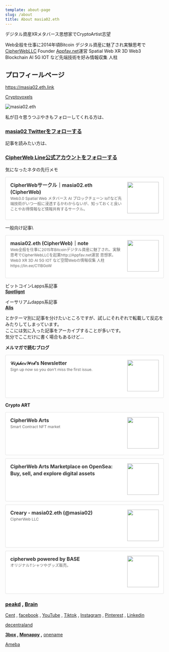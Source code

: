 ```yaml
---
template: about-page
slug: /about
title: About masia02.eth
---
```

デジタル資産XRメタバース思想家でCryptoArtist志望

Web全般を仕事に2014年頃Bitcoin デジタル資産に魅了され実験思考で [CipherWebLLC](https://cipher-web.com) Founder [Appfav.net](https://appfav.net)運営 Spatial Web XR 3D Web3 Blockchain AI 5G IOT など先端技術を好み情報収集 人柱 

## プロフィールページ

<https://masia02.eth.link>

[Cryptovoxels](https://www.cryptovoxels.com/play?coords=N@238W,12U,572N)

![masia02.eth](/assets/cryptovoxelsのコピー.png "masia02.eth")

私が日々思うつぶやきもフォローしてくれる方は、

### **[masia02 Twitterをフォローする](https://twitter.com/masia02)**

記事を読みたい方は、

### [CipherWeb Line公式アカウントをフォローする](https://lin.ee/C11BGoW)

気になったネタの先行メモ

<div class="blogcardfu" style="width:auto;max-width:9999px;border:1px solid #E0E0E0;border-radius:3px;margin:10px 0;padding:15px;line-height:1.4;text-align:left;background:#FFFFFF;"><a href="https://note.com/masia02/circle" target="_blank" style="display:block;text-decoration:none;"><span class="blogcardfu-image" style="float:right;width:100px;padding:0 0 0 10px;margin:0 0 5px 5px;"><img src="https://images.weserv.nl/?w=100&url=ssl:assets.st-note.com/production/uploads/images/26925495/bb1fe45e8dbc0961ea8a14f3bb96f486.png?format=jpeg&amp;amp;height=1006&amp;amp;quality=45&amp;amp;width=1920" width="100" style="width:100%;height:auto;max-height:100px;min-width:0;border:0 none;margin:0;"></span><br style="display:none"><span class="blogcardfu-title" style="font-size:112.5%;font-weight:700;color:#333333;margin:0 0 5px 0;">CipherWebサークル｜masia02.eth (CipherWeb)</span><br><span class="blogcardfu-content" style="font-size:87.5%;font-weight:400;color:#666666;">Web3.0 Spatial Web メタバース AI ブロックチェーン IoTなど先端技術がいつ一般に浸透するかわからないが、知っておくと良いことやお得情報など情報共有するサークル。</span><br><span style="clear:both;display:block;overflow:hidden;height:0;">&nbsp;</span></a></div>

一般向け記事\

<div class="blogcardfu" style="width:auto;max-width:9999px;border:1px solid #E0E0E0;border-radius:3px;margin:10px 0;padding:15px;line-height:1.4;text-align:left;background:#FFFFFF;"><a href="https://note.com/masia02" target="_blank" style="display:block;text-decoration:none;"><span class="blogcardfu-image" style="float:right;width:100px;padding:0 0 0 10px;margin:0 0 5px 5px;"><img src="https://images.weserv.nl/?w=100&url=ssl:assets.st-note.com/production/uploads/images/28483292/b4a27ae0a2b1865c006ea49719a778e3.jpg" width="100" style="width:100%;height:auto;max-height:100px;min-width:0;border:0 none;margin:0;"></span><br style="display:none"><span class="blogcardfu-title" style="font-size:112.5%;font-weight:700;color:#333333;margin:0 0 5px 0;">masia02.eth (CipherWeb)｜note</span><br><span class="blogcardfu-content" style="font-size:87.5%;font-weight:400;color:#666666;">Web全般を仕事に2015年Bitcoinデジタル資産に魅了され、実験思考でCipherWebLLCを起業http://Appfav.net運営 思想家。Web3 XR 3D AI 5G IOT など空間Webの情報収集 人柱https://lin.ee/C11BGoW</span><br><span style="clear:both;display:block;overflow:hidden;height:0;">&nbsp;</span></a></div>

ビットコインLapps系記事\
**[Spotlignt](https://spotlight.soy/mypage?user_id=122)**

イーサリアムdapps系記事\
**[Alis](https://alis.to/users/masia02)**

とかテーマ別に記事を分けたいところですが、試しにそれぞれで転載して反応をみたりしてしまっています。\
ここには気に入った記事をアーカイブすることが多いです。\
気分でここだけに書く場合もあるけど…

**メルマガで読むブログ**

<div class="blogcardfu" style="width:auto;max-width:9999px;border:1px solid #E0E0E0;border-radius:3px;margin:10px 0;padding:15px;line-height:1.4;text-align:left;background:#FFFFFF;"><a href="https://cipherweb.substack.com/" target="_blank" style="display:block;text-decoration:none;"><span class="blogcardfu-image" style="float:right;width:100px;padding:0 0 0 10px;margin:0 0 5px 5px;"><img src="https://images.weserv.nl/?w=100&url=ssl:cdn.substack.com/image/fetch/w_256,c_limit,f_auto,q_auto:good,fl_progressive:steep/https%3A%2F%2Fbucketeer-e05bbc84-baa3-437e-9518-adb32be77984.s3.amazonaws.com%2Fpublic%2Fimages%2Fd7fe1a9f-f253-415f-ba81-5f79be502dd9_399x399.png" width="100" style="width:100%;height:auto;max-height:100px;min-width:0;border:0 none;margin:0;"></span><br style="display:none"><span class="blogcardfu-title" style="font-size:112.5%;font-weight:700;color:#333333;margin:0 0 5px 0;">𝒞𝒾𝓅𝒽𝑒𝓇𝒲𝑒𝒷’s Newsletter</span><br><span class="blogcardfu-content" style="font-size:87.5%;font-weight:400;color:#666666;">Sign up now so you don’t miss the first issue.</span><br><span style="clear:both;display:block;overflow:hidden;height:0;">&nbsp;</span></a></div>

**Crypto ART**

<div class="blogcardfu" style="width:auto;max-width:9999px;border:1px solid #E0E0E0;border-radius:3px;margin:10px 0;padding:15px;line-height:1.4;text-align:left;background:#FFFFFF;"><a href="https://mintbase.io/my-market/0x4d38eea6619b4159498b31df9623000f2e6ef25e" target="_blank" style="display:block;text-decoration:none;"><span class="blogcardfu-image" style="float:right;width:100px;padding:0 0 0 10px;margin:0 0 5px 5px;"><img src="https://capture.heartrails.com/100x100?https://mintbase.io/my-market/0x4d38eea6619b4159498b31df9623000f2e6ef25e" width="100" style="width:100%;height:auto;max-height:100px;min-width:0;border:0 none;margin:0;"></span><br style="display:none"><span class="blogcardfu-title" style="font-size:112.5%;font-weight:700;color:#333333;margin:0 0 5px 0;">CipherWeb Arts</span><br><span class="blogcardfu-content" style="font-size:87.5%;font-weight:400;color:#666666;">Smart Contract NFT market</span><br><span style="clear:both;display:block;overflow:hidden;height:0;">&nbsp;</span></a></div>

<div class="blogcardfu" style="width:auto;max-width:9999px;border:1px solid #E0E0E0;border-radius:3px;margin:10px 0;padding:15px;line-height:1.4;text-align:left;background:#FFFFFF;"><a href="https://opensea.io/collection/cipherweb-arts" target="_blank" style="display:block;text-decoration:none;"><span class="blogcardfu-image" style="float:right;width:100px;padding:0 0 0 10px;margin:0 0 5px 5px;"><img src="https://images.weserv.nl/?w=100&url=ssl:storage.googleapis.com/opensea-static/opensea-brand/opensea-meta.png" width="100" style="width:100%;height:auto;max-height:100px;min-width:0;border:0 none;margin:0;"></span><br style="display:none"><span class="blogcardfu-title" style="font-size:112.5%;font-weight:700;color:#333333;margin:0 0 5px 0;">CipherWeb Arts Marketplace on OpenSea: Buy, sell, and explore digital assets</span><br><span class="blogcardfu-content" style="font-size:87.5%;font-weight:400;color:#666666;"></span><br><span style="clear:both;display:block;overflow:hidden;height:0;">&nbsp;</span></a></div>

<div class="blogcardfu" style="width:auto;max-width:9999px;border:1px solid #E0E0E0;border-radius:3px;margin:10px 0;padding:15px;line-height:1.4;text-align:left;background:#FFFFFF;"><a href="https://creary.net/@masia02/projects" target="_blank" style="display:block;text-decoration:none;"><span class="blogcardfu-image" style="float:right;width:100px;padding:0 0 0 10px;margin:0 0 5px 5px;"><img src="https://images.weserv.nl/?w=100&url=ssl:ipfs.creary.net/ipfs/QmQuK3w9XKijFokNRo3kSLTPrdwehAFtLhvqHWPp5efumc" width="100" style="width:100%;height:auto;max-height:100px;min-width:0;border:0 none;margin:0;"></span><br style="display:none"><span class="blogcardfu-title" style="font-size:112.5%;font-weight:700;color:#333333;margin:0 0 5px 0;">Creary - masia02.eth (@masia02)</span><br><span class="blogcardfu-content" style="font-size:87.5%;font-weight:400;color:#666666;">CipherWeb LLC</span><br><span style="clear:both;display:block;overflow:hidden;height:0;">&nbsp;</span></a></div>

<div class="blogcardfu" style="width:auto;max-width:9999px;border:1px solid #E0E0E0;border-radius:3px;margin:10px 0;padding:15px;line-height:1.4;text-align:left;background:#FFFFFF;"><a href="https://cipherweb.base.ec/" target="_blank" style="display:block;text-decoration:none;"><span class="blogcardfu-image" style="float:right;width:100px;padding:0 0 0 10px;margin:0 0 5px 5px;"><img src="https://images.weserv.nl/?w=100&url=ssl:base-ec2if.akamaized.net/w=1200,h=1200,a=3,q=90,u=1,b=00000000/images/user/logo/bd1723e2a44d391b46705da9166a9601.png" width="100" style="width:100%;height:auto;max-height:100px;min-width:0;border:0 none;margin:0;"></span><br style="display:none"><span class="blogcardfu-title" style="font-size:112.5%;font-weight:700;color:#333333;margin:0 0 5px 0;">cipherweb powered by BASE</span><br><span class="blogcardfu-content" style="font-size:87.5%;font-weight:400;color:#666666;">オリジナルTシャツやグッズ販売。</span><br><span style="clear:both;display:block;overflow:hidden;height:0;">&nbsp;</span></a></div>

### [peakd](https://peakd.com/@masia02) , [Brain](https://brain-market.com/u/masia02)

[Cent](https://beta.cent.co/@masia02) , [facebook](https://www.facebook.com/masia02) , [YouTube](https://www.youtube.com/user/masia02) , [Tiktok](https://www.tiktok.com/@masia02) , [Instagram](https://www.instagram.com/masia02/) , [Pinterest](https://www.pinterest.jp/masia02/)[](https://www.pinterest.jp/masia02/) , [Linkedin](https://www.linkedin.com/in/masia02/)

[decentraland](https://play.decentraland.org/?position=-61,-101)

**[3box](https://3box.io/0x1138cdc8e85330c428562aa7849e252de63c089f/wall) , [Monappy](https://monappy.jp/u/masia02) ,** [onename](https://onename.com/masia02)

[Ameba](https://profile.ameba.jp/ameba/masia02)